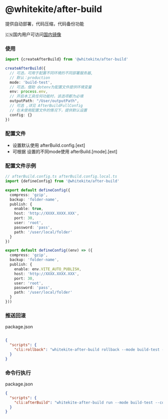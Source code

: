 # @whitekite/after-build

提供自动部署，代码压缩，代码备份功能

🇨🇳国内用户可访问[国内镜像](https://gitee.com/white-kite/after-build)
### 使用

```ts
import {createAfterBuild} from '@whitekite/after-build'

createAfterBuild({
  // 可选，可用于配置不同环境的不同部署服务器,
  // 默认：production
  mode: 'build-test',
  // 可选，借助 dotenv为配置文件提供环境变量
  env: process.env,
  // 开启本工具任何功能时，该选项都为必填
  outputPath: "/User/outputPath",
  // 可选 ,详见 AfterBuildFullConfig
  // 在未使用配置文件的情况下，提供默认设置
  config: {}
})
```

### 配置文件

- 设置默认使用 afterBuild.config.[ext]
- 可根据 设置的不同mode使用 afterBuild.[mode].[ext]

### 配置文件示例

```ts
// afterBuild.config.ts afterBuild.config.local.ts
import {defineConfig} from '@whitekite/after-build'

export default defineConfig({
  compress: 'gzip',
  backup: 'folder-name',
  publish: {
    enable: true,
    host: 'http://XXXX.XXXX.XXX',
    port: 30,
    user: 'root',
    password: 'pass',
    path: '/user/local/folder'
  }
})

export default defineConfig((env) => ({
  compress: 'gzip',
  backup: 'folder-name',
  publish: {
    enable: env.VITE_AUTO_PUBLISH,
    host: 'http://XXXX.XXXX.XXX',
    port: 30,
    user: 'root',
    password: 'pass',
    path: '/user/local/folder'
  }
}))
```

### 推送回滚
package.json
```json

{
  "scripts": {
    "cli:rollback": "whitekite-after-build rollback --mode build-test --version 2022042322285"
  }
}

```

### 命令行执行
package.json
```json
{
  "scripts": {
    "cli:afterBuild": "whitekite-after-build run --mode build-test --compress.gzip --compress.br --backup web --outputPath /file-path"
  }
}
```
